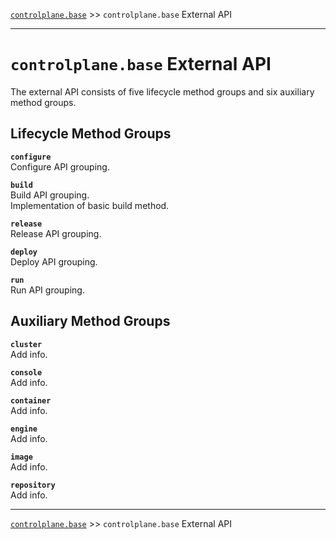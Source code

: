[`controlplane.base`](../README.md) >> `controlplane.base` External API

-----

# `controlplane.base` External API

The external API consists of five lifecycle method groups and six auxiliary method groups.  

## Lifecycle Method Groups

__`configure`__  
Configure API grouping.  

__`build`__  
Build API grouping.  
Implementation of basic build method.

__`release`__  
Release API grouping.  

__`deploy`__   
Deploy API grouping.  

__`run`__  
Run API grouping.  

## Auxiliary Method Groups

__`cluster`__  
Add info.

__`console`__  
Add info.

__`container`__  
Add info.

__`engine`__  
Add info.

__`image`__  
Add info.

__`repository`__  
Add info.

-----
[`controlplane.base`](../README.md) >> `controlplane.base` External API

